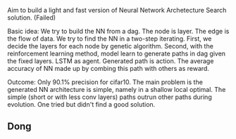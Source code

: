 Aim to build a light and fast version of Neural Network Archetecture Search solution. (Failed)

Basic idea:
We try to build the NN from a dag. The node is layer. The edge is the flow of
data. We try to find the NN in a two-step iterating. First, we decide the layers
for each node by genetic algorithm. Second, with the reinforcement learning 
method, model learn to generate paths in dag given the fixed layers.
LSTM as agent. Generated path is action. The average accuracy of NN made up by
combing this path with others as reward.

Outcome:
Only 90.1% precision for cifar10.
The main problem is the generated NN architecture is simple, namely in a shallow 
local optimal. The simple (short or with less conv layers) paths outrun other
paths during evolution. One tried but didn't find a good solution.

Dong
--
